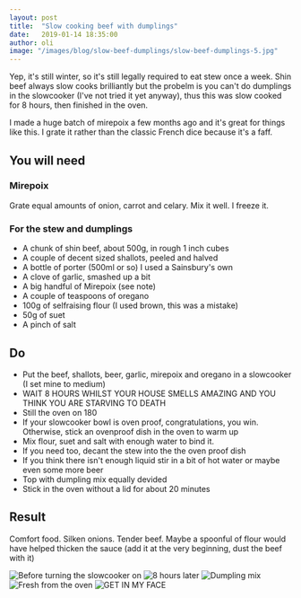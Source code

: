 ```yaml
---
layout: post
title:  "Slow cooking beef with dumplings"
date:   2019-01-14 18:35:00
author: oli
image: "/images/blog/slow-beef-dumplings/slow-beef-dumplings-5.jpg"
---
```


Yep, it's still winter, so it's still legally required to eat stew once a week.  Shin beef always slow cooks brilliantly but the probelm is you can't do dumplings in the slowcooker (I've not tried it yet anyway), thus this was slow cooked for 8 hours, then finished in the oven.

I made a huge batch of mirepoix a few months ago and it's great for things like this.  I grate it rather than the classic French dice because it's a faff.


## You will need

### Mirepoix

Grate equal amounts of onion, carrot and celary.  Mix it well.  I freeze it.


### For the stew and dumplings

* A chunk of shin beef, about 500g, in rough 1 inch cubes
* A couple of decent sized shallots, peeled and halved
* A bottle of porter (500ml or so) I used a Sainsbury's own
* A clove of garlic, smashed up a bit
* A big handful of Mirepoix (see note)
* A couple of teaspoons of oregano
* 100g of selfraising flour (I used brown, this was a mistake)
* 50g of suet
* A pinch of salt

## Do

* Put the beef, shallots, beer, garlic, mirepoix and oregano in a slowcooker (I set mine to medium)
* WAIT 8 HOURS WHILST YOUR HOUSE SMELLS AMAZING AND YOU THINK YOU ARE STARVING TO DEATH
* Still the oven on 180
* If your slowcooker bowl is oven proof, congratulations, you win.  Otherwise, stick an ovenproof dish in the oven to warm up
* Mix flour, suet and salt with enough water to bind it.
* If you need too, decant the stew into the the oven proof dish 
* If you think there isn't enough liquid stir in a bit of hot water or maybe even some more beer
* Top with dumpling mix equally devided
* Stick in the oven without a lid for about 20 minutes


## Result

Comfort food.  Silken onions.  Tender beef.  Maybe a spoonful of flour would have helped thicken the sauce (add it at the very beginning, dust the beef with it)

![Before turning the slowcooker on](/images/blog/slow-beef-dumplings/slow-beef-dumplings-1.jpg)
![8 hours later](/images/blog/slow-beef-dumplings/slow-beef-dumplings-2.jpg)
![Dumpling mix](/images/blog/slow-beef-dumplings/slow-beef-dumplings-3.jpg)
![Fresh from the oven](/images/blog/slow-beef-dumplings/slow-beef-dumplings-4.jpg)
![GET IN MY FACE](/images/blog/slow-beef-dumplings/slow-beef-dumplings-5.jpg)